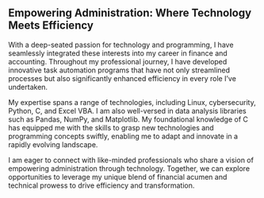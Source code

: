 ## Empowering Administration: Where Technology Meets Efficiency 

With a deep-seated passion for technology and programming, I have seamlessly integrated these interests into my career in finance and accounting. Throughout my professional journey, I have developed innovative task automation programs that have not only streamlined processes but also significantly enhanced efficiency in every role I’ve undertaken.

My expertise spans a range of technologies, including Linux, cybersecurity, Python, C, and Excel VBA. I am also well-versed in data analysis libraries such as Pandas, NumPy, and Matplotlib. My foundational knowledge of C has equipped me with the skills to grasp new technologies and programming concepts swiftly, enabling me to adapt and innovate in a rapidly evolving landscape.

I am eager to connect with like-minded professionals who share a vision of empowering administration through technology. Together, we can explore opportunities to leverage my unique blend of financial acumen and technical prowess to drive efficiency and transformation.


